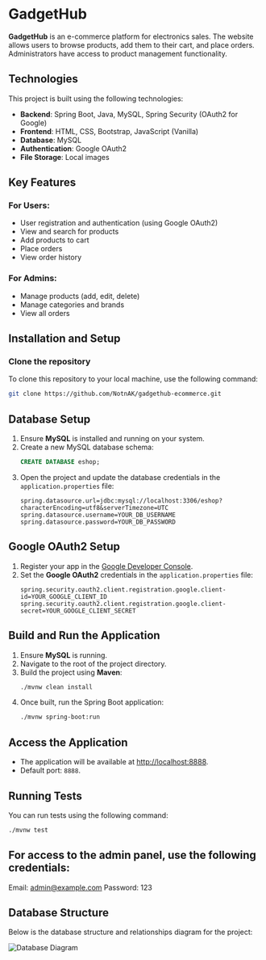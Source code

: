 # GadgetHub

**GadgetHub** is an e-commerce platform for electronics sales. The website allows users to browse products, add them to their cart, and place orders. Administrators have access to product management functionality.

## Technologies
This project is built using the following technologies:
- **Backend**: Spring Boot, Java, MySQL, Spring Security (OAuth2 for Google)
- **Frontend**: HTML, CSS, Bootstrap, JavaScript (Vanilla)
- **Database**: MySQL
- **Authentication**: Google OAuth2
- **File Storage**: Local images

## Key Features
### For Users:
- User registration and authentication (using Google OAuth2)
- View and search for products
- Add products to cart
- Place orders
- View order history

### For Admins:
- Manage products (add, edit, delete)
- Manage categories and brands
- View all orders

## Installation and Setup

### Clone the repository
To clone this repository to your local machine, use the following command:

```bash
git clone https://github.com/NotnAK/gadgethub-ecommerce.git
```

## Database Setup
1. Ensure **MySQL** is installed and running on your system.
2. Create a new MySQL database schema:
    ```sql
    CREATE DATABASE eshop;
    ```
3. Open the project and update the database credentials in the `application.properties` file:
    ```properties
    spring.datasource.url=jdbc:mysql://localhost:3306/eshop?characterEncoding=utf8&serverTimezone=UTC
    spring.datasource.username=YOUR_DB_USERNAME
    spring.datasource.password=YOUR_DB_PASSWORD
    ```

## Google OAuth2 Setup
1. Register your app in the [Google Developer Console](https://console.developers.google.com/).
2. Set the **Google OAuth2** credentials in the `application.properties` file:
    ```properties
    spring.security.oauth2.client.registration.google.client-id=YOUR_GOOGLE_CLIENT_ID
    spring.security.oauth2.client.registration.google.client-secret=YOUR_GOOGLE_CLIENT_SECRET
    ```

## Build and Run the Application
1. Ensure **MySQL** is running.
2. Navigate to the root of the project directory.
3. Build the project using **Maven**:
    ```bash
    ./mvnw clean install
    ```
4. Once built, run the Spring Boot application:
    ```bash
    ./mvnw spring-boot:run
    ```

## Access the Application
- The application will be available at [http://localhost:8888](http://localhost:8888).
- Default port: `8888`.

## Running Tests
You can run tests using the following command:
```bash
./mvnw test
```

## For access to the admin panel, use the following credentials:

Email: admin@example.com
Password: 123


## Database Structure

Below is the database structure and relationships diagram for the project:

![Database Diagram](https://github.com/user-attachments/assets/a6b7b0e5-1367-420f-8543-14d34c86a639)




